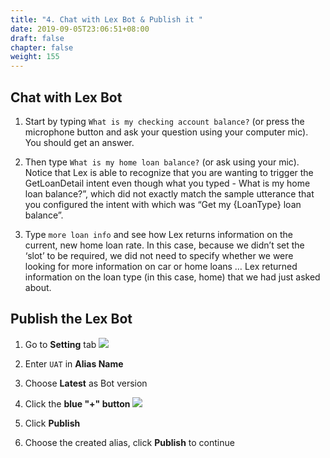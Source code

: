 ```yaml
---
title: "4. Chat with Lex Bot & Publish it "
date: 2019-09-05T23:06:51+08:00
draft: false
chapter: false
weight: 155
---
```



## Chat with Lex Bot

1. Start by typing `What is my checking account balance?`
(or press the microphone button and ask your question using your computer mic). 
You should get an answer. 

1. Then type `What is my home loan balance?` (or ask using your mic). Notice that 
Lex is able to recognize that you are wanting to trigger the GetLoanDetail 
intent even though what you typed - What is my home loan balance?”, 
which did not exactly match the sample utterance that you configured the intent 
with which was “Get my {LoanType} loan balance”. 

1. Type `more loan info` and see how Lex returns information on the current, 
new home loan rate. In this case, because we didn’t set the ‘slot’ to be required, 
we did not need to specify whether we were looking for more information on car or 
home loans … Lex returned information on the loan type (in this case, home) that 
we had just asked about.


## Publish the Lex Bot
1. Go to **Setting** tab 
    ![](/images/ask/setting-tab.png)

1. Enter `UAT` in **Alias Name**

1. Choose **Latest** as Bot version

1. Click the **blue "+" button**
    ![](/images/ask/publish.png)
    
1. Click **Publish**
   
1. Choose the created alias, click **Publish** to continue

